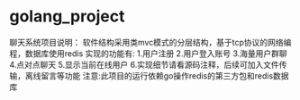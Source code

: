 # golang_project
聊天系统项目说明：
软件结构采用类mvc模式的分层结构，基于tcp协议的网络编程，数据库使用redis
实现的功能有:
1.用户注册
2.用户登入账号
3.海量用户群聊
4.点对点聊天
5.显示当前在线用户
6.实现细节请看源码注释，后续可加入文件传输，离线留言等功能
注意:此项目的运行依赖go操作redis的第三方包和redis数据库

